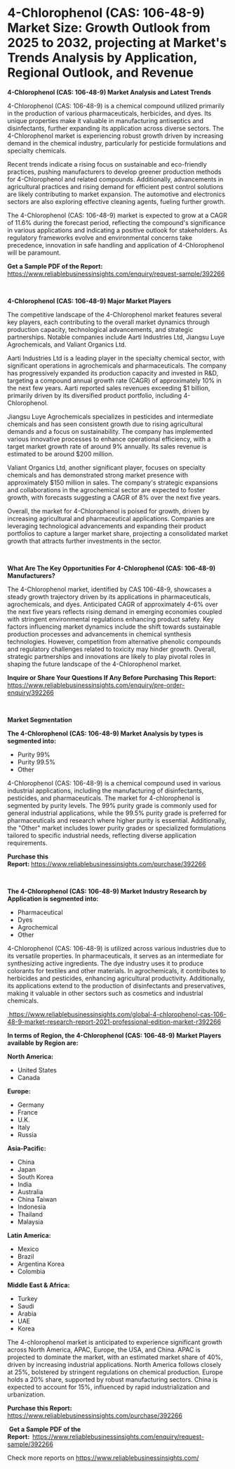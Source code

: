 <p><h1>4-Chlorophenol (CAS: 106-48-9) Market Size: Growth Outlook from 2025 to 2032, projecting at Market's Trends Analysis by Application, Regional Outlook, and Revenue</h1></p><p><strong>4-Chlorophenol (CAS: 106-48-9) Market Analysis and Latest Trends</strong></p>
<p><p>4-Chlorophenol (CAS: 106-48-9) is a chemical compound utilized primarily in the production of various pharmaceuticals, herbicides, and dyes. Its unique properties make it valuable in manufacturing antiseptics and disinfectants, further expanding its application across diverse sectors. The 4-Chlorophenol market is experiencing robust growth driven by increasing demand in the chemical industry, particularly for pesticide formulations and specialty chemicals.</p><p>Recent trends indicate a rising focus on sustainable and eco-friendly practices, pushing manufacturers to develop greener production methods for 4-Chlorophenol and related compounds. Additionally, advancements in agricultural practices and rising demand for efficient pest control solutions are likely contributing to market expansion. The automotive and electronics sectors are also exploring effective cleaning agents, fueling further growth.</p><p>The 4-Chlorophenol (CAS: 106-48-9) market is expected to grow at a CAGR of 11.6% during the forecast period, reflecting the compound's significance in various applications and indicating a positive outlook for stakeholders. As regulatory frameworks evolve and environmental concerns take precedence, innovation in safe handling and application of 4-Chlorophenol will be paramount.</p></p>
<p><strong>Get a Sample PDF of the Report:&nbsp;</strong> <a href="https://www.reliablebusinessinsights.com/enquiry/request-sample/392266?utm_campaign=97&utm_medium=2&utm_source=Github&utm_content=ia&utm_term=17012025&utm_id=4-chlorophenol-cas-106-48-9">https://www.reliablebusinessinsights.com/enquiry/request-sample/392266</a></p>
<p>&nbsp;</p>
<p><strong>4-Chlorophenol (CAS: 106-48-9) Major Market Players</strong></p>
<p><p>The competitive landscape of the 4-Chlorophenol market features several key players, each contributing to the overall market dynamics through production capacity, technological advancements, and strategic partnerships. Notable companies include Aarti Industries Ltd, Jiangsu Luye Agrochemicals, and Valiant Organics Ltd.</p><p>Aarti Industries Ltd is a leading player in the specialty chemical sector, with significant operations in agrochemicals and pharmaceuticals. The company has progressively expanded its production capacity and invested in R&D, targeting a compound annual growth rate (CAGR) of approximately 10% in the next few years. Aarti reported sales revenues exceeding $1 billion, primarily driven by its diversified product portfolio, including 4-Chlorophenol.</p><p>Jiangsu Luye Agrochemicals specializes in pesticides and intermediate chemicals and has seen consistent growth due to rising agricultural demands and a focus on sustainability. The company has implemented various innovative processes to enhance operational efficiency, with a target market growth rate of around 9% annually. Its sales revenue is estimated to be around $200 million.</p><p>Valiant Organics Ltd, another significant player, focuses on specialty chemicals and has demonstrated strong market presence with approximately $150 million in sales. The company's strategic expansions and collaborations in the agrochemical sector are expected to foster growth, with forecasts suggesting a CAGR of 8% over the next five years.</p><p>Overall, the market for 4-Chlorophenol is poised for growth, driven by increasing agricultural and pharmaceutical applications. Companies are leveraging technological advancements and expanding their product portfolios to capture a larger market share, projecting a consolidated market growth that attracts further investments in the sector.</p></p>
<p>&nbsp;</p>
<p><strong>What Are The Key Opportunities For 4-Chlorophenol (CAS: 106-48-9) Manufacturers?</strong></p>
<p><p>The 4-Chlorophenol market, identified by CAS 106-48-9, showcases a steady growth trajectory driven by its applications in pharmaceuticals, agrochemicals, and dyes. Anticipated CAGR of approximately 4-6% over the next five years reflects rising demand in emerging economies coupled with stringent environmental regulations enhancing product safety. Key factors influencing market dynamics include the shift towards sustainable production processes and advancements in chemical synthesis technologies. However, competition from alternative phenolic compounds and regulatory challenges related to toxicity may hinder growth. Overall, strategic partnerships and innovations are likely to play pivotal roles in shaping the future landscape of the 4-Chlorophenol market.</p></p>
<p><strong>Inquire or Share Your Questions If Any Before Purchasing This Report:</strong> <a href="https://www.reliablebusinessinsights.com/enquiry/pre-order-enquiry/392266?utm_campaign=97&utm_medium=2&utm_source=Github&utm_content=ia&utm_term=17012025&utm_id=4-chlorophenol-cas-106-48-9">https://www.reliablebusinessinsights.com/enquiry/pre-order-enquiry/392266</a></p>
<p>&nbsp;</p>
<p><strong>Market Segmentation</strong></p>
<p><strong>The 4-Chlorophenol (CAS: 106-48-9) Market Analysis by types is segmented into:</strong></p>
<p><ul><li>Purity 99%</li><li>Purity 99.5%</li><li>Other</li></ul></p>
<p><p>4-Chlorophenol (CAS: 106-48-9) is a chemical compound used in various industrial applications, including the manufacturing of disinfectants, pesticides, and pharmaceuticals. The market for 4-chlorophenol is segmented by purity levels. The 99% purity grade is commonly used for general industrial applications, while the 99.5% purity grade is preferred for pharmaceuticals and research where higher purity is essential. Additionally, the "Other" market includes lower purity grades or specialized formulations tailored to specific industrial needs, reflecting diverse application requirements.</p></p>
<p><strong>Purchase this Report:&nbsp;</strong><a href="https://www.reliablebusinessinsights.com/purchase/392266?utm_campaign=97&utm_medium=2&utm_source=Github&utm_content=ia&utm_term=17012025&utm_id=4-chlorophenol-cas-106-48-9">https://www.reliablebusinessinsights.com/purchase/392266</a></p>
<p>&nbsp;</p>
<p><strong>The 4-Chlorophenol (CAS: 106-48-9) Market Industry Research by Application is segmented into:</strong></p>
<p><ul><li>Pharmaceutical</li><li>Dyes</li><li>Agrochemical</li><li>Other</li></ul></p>
<p><p>4-Chlorophenol (CAS: 106-48-9) is utilized across various industries due to its versatile properties. In pharmaceuticals, it serves as an intermediate for synthesizing active ingredients. The dye industry uses it to produce colorants for textiles and other materials. In agrochemicals, it contributes to herbicides and pesticides, enhancing agricultural productivity. Additionally, its applications extend to the production of disinfectants and preservatives, making it valuable in other sectors such as cosmetics and industrial chemicals.</p></p>
<p><a href="https://www.reliablebusinessinsights.com/global-4-chlorophenol-cas-106-48-9-market-research-report-2021-professional-edition-market-r392266?utm_campaign=97&utm_medium=2&utm_source=Github&utm_content=ia&utm_term=17012025&utm_id=4-chlorophenol-cas-106-48-9">&nbsp;https://www.reliablebusinessinsights.com/global-4-chlorophenol-cas-106-48-9-market-research-report-2021-professional-edition-market-r392266</a></p>
<p><strong>In terms of Region, the 4-Chlorophenol (CAS: 106-48-9) Market Players available by Region are:</strong></p>
<p>
    <p> <strong> North America: </strong>
        <ul>
            <li>United States</li>
            <li>Canada</li>
        </ul>
        </p> 
    <p> <strong> Europe: </strong>
        <ul>
            <li>Germany</li>
            <li>France</li>
            <li>U.K.</li>
            <li>Italy</li>
            <li>Russia</li>
        </ul>
        </p> 
    <p> <strong> Asia-Pacific: </strong>
        <ul>
            <li>China</li>
            <li>Japan</li>
            <li>South Korea</li>
            <li>India</li>
            <li>Australia</li>
            <li>China Taiwan</li>
            <li>Indonesia</li>
            <li>Thailand</li>
            <li>Malaysia</li>
        </ul>
        </p> 
    <p> <strong> Latin America: </strong>
        <ul>
            <li>Mexico</li>
            <li>Brazil</li>
            <li>Argentina Korea</li>
            <li>Colombia</li>
        </ul>
        </p> 
    <p> <strong> Middle East & Africa: </strong>
        <ul>
            <li>Turkey</li>
            <li>Saudi</li>
            <li>Arabia</li>
            <li>UAE</li>
            <li>Korea</li>
        </ul>
    </p>
    </p>
<p><p>The 4-chlorophenol market is anticipated to experience significant growth across North America, APAC, Europe, the USA, and China. APAC is projected to dominate the market, with an estimated market share of 40%, driven by increasing industrial applications. North America follows closely at 25%, bolstered by stringent regulations on chemical production. Europe holds a 20% share, supported by robust manufacturing sectors. China is expected to account for 15%, influenced by rapid industrialization and urbanization.</p></p>
<p><strong>Purchase this Report: </strong><a href="https://www.reliablebusinessinsights.com/purchase/392266?utm_campaign=97&utm_medium=2&utm_source=Github&utm_content=ia&utm_term=17012025&utm_id=4-chlorophenol-cas-106-48-9">https://www.reliablebusinessinsights.com/purchase/392266</a></p>
<p>&nbsp;<strong>Get a Sample PDF of the Report:&nbsp;&nbsp;</strong><a href="https://www.reliablebusinessinsights.com/enquiry/request-sample/392266?utm_campaign=97&utm_medium=2&utm_source=Github&utm_content=ia&utm_term=17012025&utm_id=4-chlorophenol-cas-106-48-9">https://www.reliablebusinessinsights.com/enquiry/request-sample/392266</a></p>
<p><strong></strong></p>
<p>Check more reports on <a href="https://www.reliablebusinessinsights.com/?utm_campaign=97&utm_medium=2&utm_source=Github&utm_content=ia&utm_term=17012025&utm_id=4-chlorophenol-cas-106-48-9">https://www.reliablebusinessinsights.com/</a></p>
